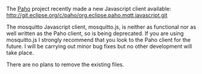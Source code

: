 <!--
.. title: Mosquitto Javascript client deprecated
.. slug: mosquitto-javascript-client-deprecated
.. date: 2013-05-07 17:53:33
.. tags: Misc,Releases
.. category:
.. link:
.. description:
.. type: text
-->

The [Paho] project recently made a new Javascript client available:
<http://git.eclipse.org/c/paho/org.eclipse.paho.mqtt.javascript.git>

The mosquitto Javascript client, mosquitto.js, is neither as functional nor as
well written as the Paho client, so is being deprecated. If you are using
mosquitto.js I strongly recommend that you look to the Paho client for the
future. I will be carrying out minor bug fixes but no other development will
take place.

There are no plans to remove the existing files.

[Paho]: http://www.eclipse.org/paho/

